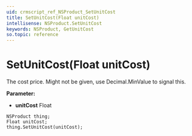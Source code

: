 ```yaml
---
uid: crmscript_ref_NSProduct_SetUnitCost
title: SetUnitCost(Float unitCost)
intellisense: NSProduct.SetUnitCost
keywords: NSProduct, GetUnitCost
so.topic: reference
---
```


# SetUnitCost(Float unitCost)

The cost price. Might not be given, use Decimal.MinValue to signal this.

**Parameter:** 
 - **unitCost** Float

```crmscript
NSProduct thing;
Float unitCost;
thing.SetUnitCost(unitCost);
```

